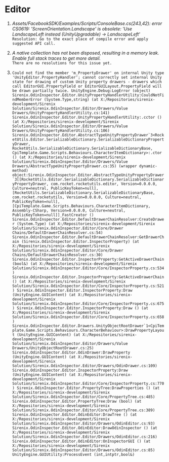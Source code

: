 # Editor

1. _Assets/FacebookSDK/Examples/Scripts/ConsoleBase.cs(243,42): error CS0619: 'ScreenOrientation.Landscape' is obsolete: 'Use LandscapeLeft instead (UnityUpgradable) -> LandscapeLeft'_\
``Resolution: Go to the exact place of compile error and apply suggested API call.``

2. _A native collection has not been disposed, resulting in a memory leak. Enable full stack traces to get more detail._\
``There are no resolutions for this issue yet.``

3. ``Could not find the member 'm_PropertyDrawer' on internal Unity type 'UnityEditor.PropertyHandler'; cannot correctly set internal Unity state for drawing of custom Unity property drawers - drawers which call EditorGUI.PropertyField or EditorGUILayout.PropertyField will be drawn partially twice.
UnityEngine.Debug:LogError (object)
Sirenix.OdinInspector.Editor.UnityPropertyHandlerUtility:CouldNotFindMemberError (System.Type,string) (at X:/Repositories/sirenix-development/Sirenix Solution/Sirenix.OdinInspector.Editor/Drawers/Value Drawers/UnityPropertyHandlerUtility.cs:141)
Sirenix.OdinInspector.Editor.UnityPropertyHandlerUtility:.cctor () (at X:/Repositories/sirenix-development/Sirenix Solution/Sirenix.OdinInspector.Editor/Drawers/Value Drawers/UnityPropertyHandlerUtility.cs:106)
Sirenix.OdinInspector.Editor.AbstractTypeUnityPropertyDrawer`3<RocketUtils.Editor.SerializableDictionary.SerializableDictionaryPropertyDrawer, RocketUtils.SerializableDictionary.SerializableDictionaryBase, CpiTemplate.Game.Scripts.Behaviours.CharacterItemDictionary>:.ctor () (at X:/Repositories/sirenix-development/Sirenix Solution/Sirenix.OdinInspector.Editor/Drawers/Value Drawers/AbstractTypeUnityPropertyDrawer.cs:35)
(wrapper dynamic-method) object:Sirenix.OdinInspector.Editor.AbstractTypeUnityPropertyDrawer`3[[RocketUtils.Editor.SerializableDictionary.SerializableDictionaryPropertyDrawer, com.rocket.rocketutils.editor, Version=0.0.0.0, Culture=neutral, PublicKeyToken=null],[RocketUtils.SerializableDictionary.SerializableDictionaryBase, com.rocket.rocketutils, Version=0.0.0.0, Culture=neutral, PublicKeyToken=null],[CpiTemplate.Game.Scripts.Behaviours.CharacterItemDictionary, Assembly-CSharp, Version=0.0.0.0, Culture=neutral, PublicKeyToken=null]]_FastCreator ()
Sirenix.OdinInspector.Editor.DefaultDrawerChainResolver:CreateDrawer (System.Type) (at X:/Repositories/sirenix-development/Sirenix Solution/Sirenix.OdinInspector.Editor/Core/Drawer Chains/DefaultDrawerChainResolver.cs:54)
Sirenix.OdinInspector.Editor.DefaultDrawerChainResolver:GetDrawerChain (Sirenix.OdinInspector.Editor.InspectorProperty) (at X:/Repositories/sirenix-development/Sirenix Solution/Sirenix.OdinInspector.Editor/Core/Drawer Chains/DefaultDrawerChainResolver.cs:30)
Sirenix.OdinInspector.Editor.InspectorProperty:GetActiveDrawerChain (bool&) (at X:/Repositories/sirenix-development/Sirenix Solution/Sirenix.OdinInspector.Editor/Core/InspectorProperty.cs:534)
Sirenix.OdinInspector.Editor.InspectorProperty:GetActiveDrawerChain () (at X:/Repositories/sirenix-development/Sirenix Solution/Sirenix.OdinInspector.Editor/Core/InspectorProperty.cs:521)
Sirenix.OdinInspector.Editor.InspectorProperty:Draw (UnityEngine.GUIContent) (at X:/Repositories/sirenix-development/Sirenix Solution/Sirenix.OdinInspector.Editor/Core/InspectorProperty.cs:675)
Sirenix.OdinInspector.Editor.InspectorProperty:Draw () (at X:/Repositories/sirenix-development/Sirenix Solution/Sirenix.OdinInspector.Editor/Core/InspectorProperty.cs:658)
Sirenix.OdinInspector.Editor.Drawers.UnityObjectRootDrawer`1<CpiTemplate.Game.Scripts.Behaviours.CharacterBehaviour>:DrawPropertyLayout (UnityEngine.GUIContent) (at X:/Repositories/sirenix-development/Sirenix Solution/Sirenix.OdinInspector.Editor/Drawers/Value Drawers/UnityObjectRootDrawer.cs:25)
Sirenix.OdinInspector.Editor.OdinDrawer:DrawProperty (UnityEngine.GUIContent) (at X:/Repositories/sirenix-development/Sirenix Solution/Sirenix.OdinInspector.Editor/Drawers/OdinDrawer.cs:109)
Sirenix.OdinInspector.Editor.InspectorProperty:Draw (UnityEngine.GUIContent) (at X:/Repositories/sirenix-development/Sirenix Solution/Sirenix.OdinInspector.Editor/Core/InspectorProperty.cs:770)
Sirenix.OdinInspector.Editor.PropertyTree:DrawProperties () (at X:/Repositories/sirenix-development/Sirenix Solution/Sirenix.OdinInspector.Editor/Core/PropertyTree.cs:485)
Sirenix.OdinInspector.Editor.PropertyTree:Draw (bool) (at X:/Repositories/sirenix-development/Sirenix Solution/Sirenix.OdinInspector.Editor/Core/PropertyTree.cs:389)
Sirenix.OdinInspector.Editor.OdinEditor:DrawTree () (at X:/Repositories/sirenix-development/Sirenix Solution/Sirenix.OdinInspector.Editor/Drawers/OdinEditor.cs:93)
Sirenix.OdinInspector.Editor.OdinEditor:DrawOdinInspector () (at X:/Repositories/sirenix-development/Sirenix Solution/Sirenix.OdinInspector.Editor/Drawers/OdinEditor.cs:216)
Sirenix.OdinInspector.Editor.OdinEditor:OnInspectorGUI () (at X:/Repositories/sirenix-development/Sirenix Solution/Sirenix.OdinInspector.Editor/Drawers/OdinEditor.cs:85)
UnityEngine.GUIUtility:ProcessEvent (int,intptr,bool&)``

